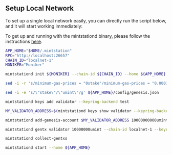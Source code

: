 ## Setup Local Network

To set up a single local network easily, you can directly run the script below, and it will start working immediately:

To get up and running with the mintstationd binary, please follow the instructions [here](/mintstation/cli/setup.md).

```bash
APP_HOME="$HOME/.mintstation"
RPC="http://localhost:26657"
CHAIN_ID="localnet-1"
MONIKER="Moniker"

mintstationd init ${MONIKER} --chain-id ${CHAIN_ID} --home ${APP_HOME}

sed -i -r 's/minimum-gas-prices = "0stake"/minimum-gas-prices = "0.0001umint"/' ${APP_HOME}/config/app.toml

sed -i -e 's/\"stake\"/\"umint\"/g' ${APP_HOME}/config/genesis.json

mintstationd keys add validator --keyring-backend test

MY_VALIDATOR_ADDRESS=$(mintstationd keys show validator --keyring-backend test -a)

mintstationd add-genesis-account $MY_VALIDATOR_ADDRESS 10000000000umint

mintstationd gentx validator 10000000umint --chain-id localnet-1 --keyring-backend test

mintstationd collect-gentxs

mintstationd start --home ${APP_HOME}
```
